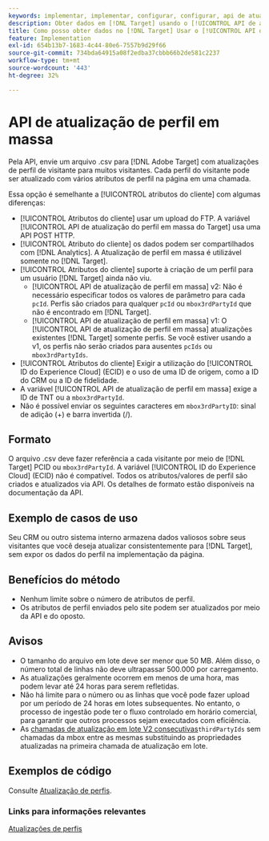 ```yaml
---
keywords: implementar, implementar, configurar, configurar, api de atualização de perfil em massa
description: Obter dados em [!DNL Target] usando o [!UICONTROL API de atualização de perfil em massa].
title: Como posso obter dados no [!DNL Target] Usar o [!UICONTROL API de atualização de perfil em massa]?
feature: Implementation
exl-id: 654b13b7-1683-4c44-80e6-7557b9d29f66
source-git-commit: 734bda64915a08f2edba37cbbb66b2de581c2237
workflow-type: tm+mt
source-wordcount: '443'
ht-degree: 32%

---
```


# API de atualização de perfil em massa

Pela API, envie um arquivo .csv para [!DNL Adobe Target] com atualizações de perfil de visitante para muitos visitantes. Cada perfil do visitante pode ser atualizado com vários atributos de perfil na página em uma chamada.

Essa opção é semelhante a [!UICONTROL atributos do cliente] com algumas diferenças:

* [!UICONTROL Atributos do cliente] usar um upload do FTP. A variável [!UICONTROL API de atualização do perfil em massa do Target] usa uma API POST HTTP.
* [!UICONTROL Atributo do cliente] os dados podem ser compartilhados com [!DNL Analytics]. A Atualização de perfil em massa é utilizável somente no [!DNL Target].
* [!UICONTROL Atributos do cliente] suporte à criação de um perfil para um usuário [!DNL Target] ainda não viu.
   * [!UICONTROL API de atualização de perfil em massa] v2: Não é necessário especificar todos os valores de parâmetro para cada `pcId`. Perfis são criados para qualquer `pcId` ou `mbox3rdPartyId` que não é encontrado em [!DNL Target].
   * [!UICONTROL API de atualização de perfil em massa] v1: O [!UICONTROL API de atualização de perfil em massa] atualizações existentes [!DNL Target] somente perfis. Se você estiver usando a v1, os perfis não serão criados para ausentes `pcIds` ou `mbox3rdPartyIds`.
* [!UICONTROL Atributos do cliente] Exigir a utilização do [!UICONTROL ID do Experience Cloud] (ECID) e o uso de uma ID de origem, como a ID do CRM ou a ID de fidelidade.
* A variável [!UICONTROL API de atualização de perfil em massa] exige a ID de TNT ou a `mbox3rdPartyId`.
* Não é possível enviar os seguintes caracteres em `mbox3rdPartyID`: sinal de adição (+) e barra invertida (/).

## Formato

O arquivo .csv deve fazer referência a cada visitante por meio de [!DNL Target] PCID ou `mbox3rdPartyId`. A variável [!UICONTROL ID do Experience Cloud] (ECID) não é compatível. Todos os atributos/valores de perfil são criados e atualizados via API. Os detalhes de formato estão disponíveis na documentação da API.

## Exemplo de casos de uso

Seu CRM ou outro sistema interno armazena dados valiosos sobre seus visitantes que você deseja atualizar consistentemente para [!DNL Target], sem expor os dados do perfil na implementação da página.

## Benefícios do método

* Nenhum limite sobre o número de atributos de perfil.
* Os atributos de perfil enviados pelo site podem ser atualizados por meio da API e do oposto.

## Avisos

* O tamanho do arquivo em lote deve ser menor que 50 MB. Além disso, o número total de linhas não deve ultrapassar 500.000 por carregamento.
* As atualizações geralmente ocorrem em menos de uma hora, mas podem levar até 24 horas para serem refletidas.
* Não há limite para o número ou as linhas que você pode fazer upload por um período de 24 horas em lotes subsequentes. No entanto, o processo de ingestão pode ter o fluxo controlado em horário comercial, para garantir que outros processos sejam executados com eficiência.
* As [chamadas de atualização em lote V2 consecutivas](https://developers.adobetarget.com/api/#updating-profiles)`thirdPartyIds` sem chamadas da mbox entre as mesmas substituindo as propriedades atualizadas na primeira chamada de atualização em lote.

## Exemplos de código

Consulte [Atualização de perfis](https://developers.adobetarget.com/api/#updating-profiles).

### Links para informações relevantes

[Atualizações de perfis](https://developers.adobetarget.com/api/#updating-profiles)
